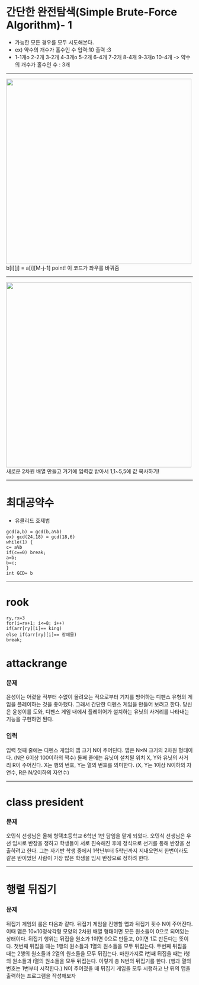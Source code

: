 # 간단한 완전탐색(Simple Brute-Force Algorithm)- 1
* 가능한 모든 경우를 모두 시도해본다.
* ex) 약수의 개수가 홀수인 수  입력:10 출력 :3
* 1-1개o 2-2개 3-2개 4-3개o 5-2개 6-4개 7-2개 8-4개 9-3개o 10-4개 -> 약수의 개수가 홀수인 수 : 3개

-----------------------------------------------------
<img width="500" src="https://user-images.githubusercontent.com/70589857/103610145-c2e35600-4f62-11eb-910c-59f3fd079be3.PNG">
 b[i][j] = a[i][M-j-1] point! 이 코드가 좌우를 바꿔줌
 
 -----------------------------------------------------
 <img width="500" src="https://user-images.githubusercontent.com/70589857/103618662-ae5b8980-4f73-11eb-8deb-9675d105f9b0.PNG">
새로운 2차원 배열 만들고 거기에 입력값 받아서 1,1~5,5에 값 복사하기! 

 -----------------------------------------------------
 # 최대공약수
 *  유클리드 호제법
 ```
gcd(a,b) = gcd(b,a%b)
ex) gcd(24,18) = gcd(18,6)
while(1) {
 c= a%b
 if(c==0) break;
 a=b;
 b=c;
}
int GCD= b
``` 
--------------------------------------------------------
# rook
```
ry,rx=3
for(i=rx+1; i<=8; i++)
if(arr[ry][i]== king)
else if(arr[ry][i]== 장애물)
break;
```
# attackrange
### 문제
윤성이는 어렸을 적부터 수없이 몰려오는 적으로부터 기지를 방어하는 디펜스 유형의 게임을 플레이하는 것을 좋아했다.
그래서 간단한 디펜스 게임을 만들어 보려고 한다.
당신은 윤성이를 도와, 디펜스 게임 내에서 플레이어가 설치하는 유닛의 사거리를 나타내는 기능을 구현하면 된다.  

### 입력
입력 첫째 줄에는 디펜스 게임의 맵 크기 N이 주어딘다. 맵은 N×N 크기의 2차원 형태이다. (N은 6이상 100이하의 짝수)
둘째 줄에는 유닛이 설치될 위치 X, Y와 유닛의 사거리 R이 주어진다. X는 행의 번호, Y는 열의 번호를 의미한다.
(X, Y는 1이상 N이하의 자연수, R은 N/2이하의 자연수)

---------------------------------------------------
# class president
### 문제
오민식 선생님은 올해 형택초등학교 6학년 1반 담임을 맡게 되었다. 
오민식 선생님은 우선 임시로 반장을 정하고 학생들이 서로 친숙해진 후에 정식으로 선거를 통해 반장을 선출하려고 한다. 
그는 자기반 학생 중에서 1학년부터 5학년까지 지내오면서 한번이라도 같은 반이었던 사람이 가장 많은 학생을 임시 반장으로 정하려 한다.

-----------------------------------------------------
# 행렬 뒤집기
### 문제
뒤집기 게임의 룰은 다음과 같다.
뒤집기 게임을 진행할 맵과 뒤집기 횟수 N이 주어진다. 이때 맵은 10×10정삭각형 모양의 2차원 배열 형태이면 모든 원소들이 0으로 되어있는 상태이다.
뒤집기 행위는 뒤집을 원소가 1이면 0으로 만들고, 0이면 1로 만든다는 뜻이다.
첫번째 뒤집을 때는 1행의 원소들과 1열의 원소들을 모두 뒤집는다. 두번째 뒤집을 때는 2행의 원소들과 2열의 원소들을 모두 뒤집는다.
마찬가지로 i번째 뒤집을 때는 i행의 원소들과 i열의 원소들을 모두 뒤집는다. 이렇게 총 N번의 뒤집기를 한다. (행과 열의 번호는 1번부터 시작한다.)
N이 주어졌을 때 뒤집기 게임을 모두 시행하고 난 뒤의 맵을 출력하는 프로그램을 작성해보자  


